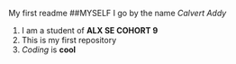 My first readme
##MYSELF
I go by the name *Calvert Addy*
1. I am a student of **ALX SE COHORT 9**
2. This is my first repository
3. *Coding* is **cool**
